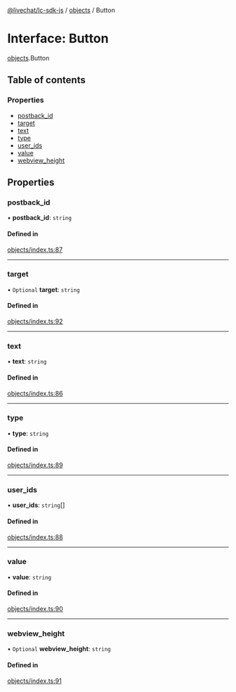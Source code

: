 [@livechat/lc-sdk-js](../README.md) / [objects](../modules/objects.md) / Button

# Interface: Button

[objects](../modules/objects.md).Button

## Table of contents

### Properties

- [postback\_id](objects.Button.md#postback_id)
- [target](objects.Button.md#target)
- [text](objects.Button.md#text)
- [type](objects.Button.md#type)
- [user\_ids](objects.Button.md#user_ids)
- [value](objects.Button.md#value)
- [webview\_height](objects.Button.md#webview_height)

## Properties

### postback\_id

• **postback\_id**: `string`

#### Defined in

[objects/index.ts:87](https://github.com/livechat/lc-sdk-js/blob/951da85/src/objects/index.ts#L87)

___

### target

• `Optional` **target**: `string`

#### Defined in

[objects/index.ts:92](https://github.com/livechat/lc-sdk-js/blob/951da85/src/objects/index.ts#L92)

___

### text

• **text**: `string`

#### Defined in

[objects/index.ts:86](https://github.com/livechat/lc-sdk-js/blob/951da85/src/objects/index.ts#L86)

___

### type

• **type**: `string`

#### Defined in

[objects/index.ts:89](https://github.com/livechat/lc-sdk-js/blob/951da85/src/objects/index.ts#L89)

___

### user\_ids

• **user\_ids**: `string`[]

#### Defined in

[objects/index.ts:88](https://github.com/livechat/lc-sdk-js/blob/951da85/src/objects/index.ts#L88)

___

### value

• **value**: `string`

#### Defined in

[objects/index.ts:90](https://github.com/livechat/lc-sdk-js/blob/951da85/src/objects/index.ts#L90)

___

### webview\_height

• `Optional` **webview\_height**: `string`

#### Defined in

[objects/index.ts:91](https://github.com/livechat/lc-sdk-js/blob/951da85/src/objects/index.ts#L91)
